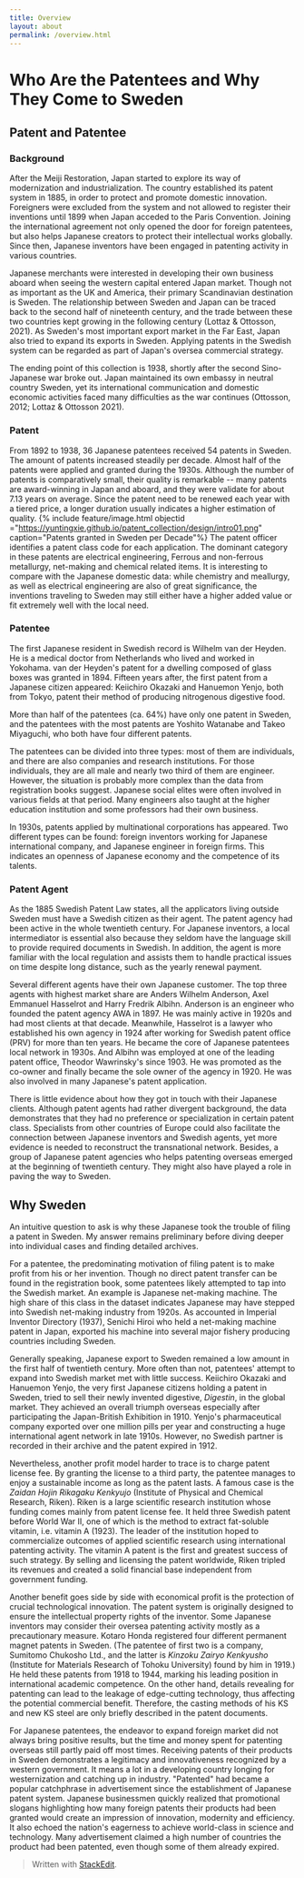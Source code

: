 ```yaml
---
title: Overview
layout: about
permalink: /overview.html
---
```

# Who Are the Patentees and Why They Come to Sweden
## Patent and Patentee
### Background
After the Meiji Restoration, Japan started to explore its way of modernization and industrialization. The country established its patent system in 1885, in order to protect and promote domestic innovation. Foreigners were excluded from the system and not allowed to register their inventions until 1899 when Japan acceded to the Paris Convention. Joining the international agreement not only opened the door for foreign patentees, but also helps Japanese creators to protect their intellectual works globally. Since then, Japanese inventors have been engaged in patenting activity in various countries.

Japanese merchants were interested in developing their own  business aboard when seeing the western capital entered Japan market. Though not as important as the UK and America, their primary Scandinavian destination is Sweden. The relationship between Sweden and Japan can be traced back to the second half of nineteenth century, and the trade between these two countries kept growing in the following century (Lottaz & Ottosson, 2021). As Sweden's most important export market in the Far East, Japan also tried to expand its exports in Sweden. Applying patents in the Swedish system can be regarded as part of Japan's oversea commercial strategy. 

The ending point of this collection is 1938, shortly after the second Sino-Japanese war broke out. Japan maintained its own embassy in neutral country Sweden, yet its international communication and domestic economic activities faced many difficulties as the war continues (Ottosson, 2012; Lottaz & Ottosson 2021).


### Patent
From 1892 to 1938, 36 Japanese patentees received 54 patents in Sweden. The amount of patents increased steadily per decade. Almost half of the patents were applied and granted during the 1930s. Although the number of patents is comparatively small, their quality is remarkable -- many patents are award-winning in Japan and aboard, and they were validate for about 7.13 years on average. Since the patent need to be renewed each year with a tiered price, a longer duration usually indicates a higher estimation of quality. 
{% include feature/image.html objectid ="https://yuntingxie.github.io/patent_collection/design/intro01.png" caption="Patents granted in Sweden per Decade"%}
The patent officer identifies a patent class code for each application. The dominant category in these patents are electrical engineering, Ferrous and non-ferrous metallurgy, net-making and chemical related items. It is interesting to compare with the Japanese domestic data: while chemistry and meallurgy, as well as electrical engineering are also of great significance, the inventions traveling to Sweden may still either have a higher added value or fit extremely well with the local need.
### Patentee
The first Japanese resident in Swedish record is Wilhelm van der Heyden. He is a medical doctor from Netherlands who lived and worked in Yokohama. van der Heyden's patent for a dwelling composed of glass boxes was granted in 1894. Fifteen years after, the first patent from a Japanese citizen appeared: Keiichiro Okazaki and Hanuemon Yenjo, both from Tokyo, patent their method of producing nitrogenous digestive food.

More than half of the patentees (ca. 64%) have only one patent in Sweden, and the patentees with the most patents are Yoshito Watanabe and Takeo Miyaguchi, who both have four different patents.

The patentees can be divided into three types: most of them are individuals, and there are also companies and research institutions. For those individuals, they are all male and nearly two third of them are engineer. However, the situation is probably more complex than the data from registration books suggest. Japanese social elites were often involved in various fields at that period. Many engineers also taught at the higher education institution and some professors had their own business.

In 1930s, patents applied by multinational corporations has appeared. Two different types can be found: foreign inventors working for Japanese international company, and Japanese engineer in foreign firms. This indicates an openness of Japanese economy and the competence of its talents.
### Patent Agent
As the 1885 Swedish Patent Law states, all the applicators living outside Sweden must have a Swedish citizen as their agent. The patent agency had been active in the whole twentieth century. For Japanese inventors, a local intermediator is essential also because they seldom have the language skill to provide required documents in Swedish. In addition, the agent is more familiar with the local regulation and assists them to handle practical issues on time despite long distance, such as the yearly renewal payment.

Several different agents have their own Japanese customer. The top three agents with highest market share are Anders Wilhelm Anderson, Axel Emmanuel Hasselrot and Harry Fredrik Albihn. Anderson is an engineer who founded the patent agency AWA in 1897. He was mainly active in 1920s and had most clients at that decade. Meanwhile, Hasselrot is a lawyer who established his own agency in 1924 after working for Swedish patent office (PRV) for more than ten years. He became the core of Japanese patentees local network in 1930s. And Albihn was employed at one of the leading patent office, Theodor Wawrinsky's since 1903. He was promoted as the co-owner and finally became the sole owner of the agency in 1920. He was also involved in many Japanese's patent application.

There is little evidence about how they got in touch with their Japanese clients. Although patent agents had rather divergent background, the data demonstrates that they had no preference or specialization in certain patent class. Specialists from other countries of Europe could also facilitate the connection between Japanese inventors and Swedish agents, yet more evidence is needed to reconstruct the transnational network. Besides, a group of Japanese patent agencies who helps patenting overseas emerged at the beginning of twentieth century. They might also have played a role in paving the way to Sweden.
## Why Sweden
An intuitive question to ask is why these Japanese took the trouble of filing a patent in Sweden. My answer remains preliminary before diving deeper into individual cases and finding detailed archives. 

For a patentee, the predominating motivation of filing patent is to make profit from his or her invention. Though no direct patent transfer can be found in the registration book, some patentees likely attempted to tap into the Swedish market. An example is Japanese net-making machine. The high share of this class in the dataset indicates Japanese may have stepped into Swedish net-making industry from 1920s. As accounted in Imperial Inventor Directory (1937), Senichi Hiroi who held a net-making machine patent in Japan, exported his machine into several major fishery producing countries including Sweden. 

Generally speaking, Japanese export to Sweden remained a low amount in the first half of twentieth century. More often than not, patentees' attempt to expand into Swedish market met with little success. Keiichiro Okazaki and Hanuemon Yenjo, the very first Japanese citizens holding a patent in Sweden, tried to sell their newly invented digestive, *Digestin*, in the global market. They achieved an overall triumph overseas especially after participating the Japan-British Exhibition in 1910. Yenjo's pharmaceutical company exported over one million pills per year and constructing a huge international agent network in late 1910s. However, no Swedish partner is recorded in their archive and the patent expired in 1912.

Nevertheless, another profit model harder to trace is to charge patent license fee. By granting the license to a third party, the patentee manages to enjoy a sustainable income as long as the patent lasts. A famous case is the *Zaidan Hojin Rikagaku Kenkyujo* (Institute of Physical and Chemical Research, Riken). Riken is a large scientific research institution whose funding comes mainly from patent license fee. It held three Swedish patent before World War II, one of which is the method to extract fat-soluble vitamin, i.e. vitamin A (1923). The leader of the institution hoped to commercialize outcomes of applied scientific research using international patenting activity. The vitamin A patent is  the first and greatest success of such strategy. By selling and licensing the patent worldwide, Riken tripled its revenues and created a solid financial base independent from government funding. 

Another benefit goes side by side with economical profit is the protection of crucial technological innovation. The patent system is originally designed to ensure the intellectual property rights of the inventor. Some Japanese inventors may consider their oversea patenting activity mostly as a precautionary measure. Kotaro Honda registered four different permanent magnet patents in Sweden. (The patentee of first two is a company, Sumitomo Chukosho Ltd., and the latter is *Kinzoku Zairyo Kenkyusho* (Institute for Materials Research of Tohoku University) found by him in 1919.) He held these patents from 1918 to 1944, marking his leading position in international academic competence. On the other hand, details revealing for patenting can lead to the leakage of edge-cutting technology, thus affecting the potential commercial benefit. Therefore, the casting methods of his KS and new KS steel are only briefly described in the patent documents.

For Japanese patentees, the endeavor to expand foreign market did not always bring positive results, but the time and money spent for patenting overseas still partly paid off most times. Receiving patents of their products in Sweden demonstrates a legitimacy and innovativeness recognized by a western government. It means a lot in a developing country longing for westernization and catching up in industry. "Patented" had became a popular catchphrase in advertisement since the establishment of Japanese patent system. Japanese businessmen quickly realized that promotional slogans highlighting how many foreign patents their products had been granted would create an impression of innovation, modernity and efficiency. It also echoed the nation's eagerness to achieve world-class in science and technology. Many advertisement claimed a high number of countries the product had been patented, even though some of them already expired.

> Written with [StackEdit](https://stackedit.io/).
